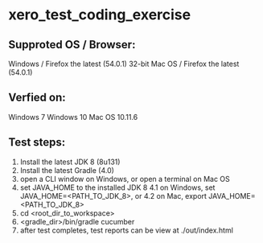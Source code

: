 # xero_test_coding_exercise

Supproted OS / Browser:
-----------------------
Windows / Firefox the latest (54.0.1) 32-bit
Mac OS / Firefox the latest (54.0.1)

Verfied on:
-----------
Windows 7
Windows 10
Mac OS 10.11.6

Test steps:
-----------
1. Install the latest JDK 8 (8u131)
2. Install the latest Gradle (4.0)
3. open a CLI window on Windows, or open a terminal on Mac OS
4. set JAVA_HOME to the installed JDK 8
4.1 on Windows, set JAVA_HOME=<PATH_TO_JDK_8>, or
4.2 on Mac, export JAVA_HOME=<PATH_TO_JDK_8>
5. cd <root_dir_to_workspace>
6. <gradle_dir>/bin/gradle cucumber
7. after test completes, test reports can be view at ./out/index.html
